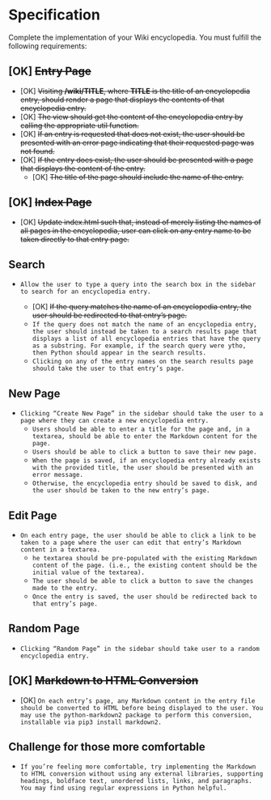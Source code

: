 # Specification

Complete the implementation of your Wiki encyclopedia. You must fulfill the following requirements:

## [OK] ~~Entry Page~~

- [OK] ~~Visiting **/wiki/TITLE**, where **TITLE** is the title of an encyclopedia entry, should render a page that displays the contents of that encyclopedia entry.~~
- [OK] ~~The view should get the content of the encyclopedia entry by calling the appropriate util function.~~
- [OK] ~~If an entry is requested that does not exist, the user should be presented with an error page indicating that their requested page was not found.~~
- [OK] ~~If the entry does exist, the user should be presented with a page that displays the content of the entry.~~
  - [OK] ~~The title of the page should include the name of the entry.~~

## [OK] ~~Index Page~~

- [OK] ~~Update index.html such that, instead of merely listing the names of all pages in the encyclopedia, user can click on any entry name to be taken directly to that entry page.~~ 

## Search

- `Allow the user to type a query into the search box in the sidebar to search for an encyclopedia entry.`

  - [OK] ~~If the query matches the name of an encyclopedia entry, the user should be redirected to that entry’s page.~~
  - `If the query does not match the name of an encyclopedia entry, the user should instead be taken to a search results page that displays a list of all encyclopedia entries that have the query as a substring. For example, if the search query were ytho, then Python should appear in the search results.`
  - `Clicking on any of the entry names on the search results page should take the user to that entry’s page.`

## New Page

- `Clicking “Create New Page” in the sidebar should take the user to a page where they can create a new encyclopedia entry.`
  - `Users should be able to enter a title for the page and, in a textarea, should be able to enter the Markdown content for the page.`
  - `Users should be able to click a button to save their new page.`
  - `When the page is saved, if an encyclopedia entry already exists with the provided title, the user should be presented with an error message.`
  - `Otherwise, the encyclopedia entry should be saved to disk, and the user should be taken to the new entry’s page.`

## Edit Page

- `On each entry page, the user should be able to click a link to be taken to a page where the user can edit that entry’s Markdown content in a textarea.`
  - `he textarea should be pre-populated with the existing Markdown content of the page. (i.e., the existing content should be the initial value of the textarea).`
  - `The user should be able to click a button to save the changes made to the entry.`
  - `Once the entry is saved, the user should be redirected back to that entry’s page.`

## Random Page

- `Clicking “Random Page” in the sidebar should take user to a random encyclopedia entry.`

## [OK] ~~Markdown to HTML Conversion~~

- [OK] `On each entry’s page, any Markdown content in the entry file should be converted to HTML before being displayed to the user. You may use the python-markdown2 package to perform this conversion, installable via pip3 install markdown2.`

## Challenge for those more comfortable

- `If you’re feeling more comfortable, try implementing the Markdown to HTML conversion without using any external libraries, supporting headings, boldface text, unordered lists, links, and paragraphs. You may find using regular expressions in Python helpful.`
